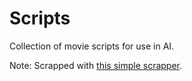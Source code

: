 Scripts
=======

Collection of movie scripts for use in AI.

Note: Scrapped with [this simple scrapper](https://github.com/timkendall/MSS).